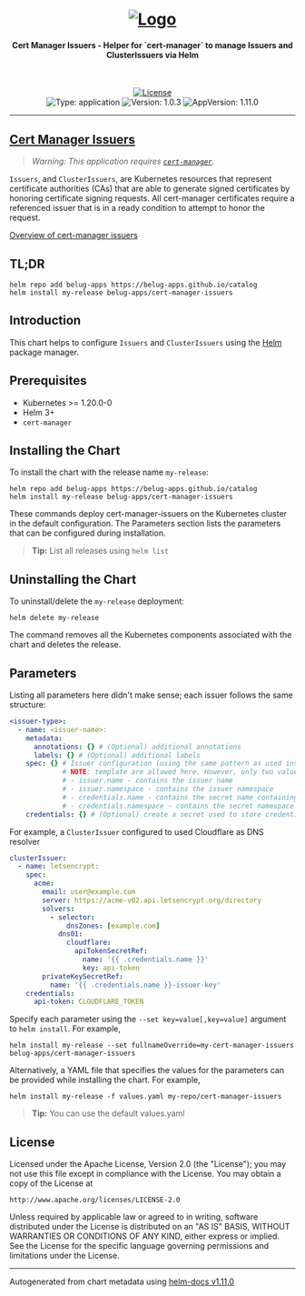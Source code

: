 

<!-- markdownlint-disable MD033 -->

<h1 align="center">
  <a href="https://github.com/cert-manager/cert-manager">
    <img src="https://raw.githubusercontent.com/cert-manager/cert-manager/master/logo/logo-small.png" alt="Logo" style="max-height: 150px">
  </a>
</h1>

<h4 align="center">Cert Manager Issuers - Helper for `cert-manager` to manage Issuers and ClusterIssuers via Helm</h4>

<div align="center">
  <br/>

  [
    ![License](https://img.shields.io/github/license/belug-apps/belug-apps?logo=git&logoColor=white&logoWidth=20)
  ](LICENSE)
  <br/>
  ![Type: application](https://img.shields.io/badge/Type-application-informational?style=flat)
  ![Version: 1.0.3](https://img.shields.io/badge/Version-1.0.3-informational?style=flat)
  ![AppVersion: 1.11.0](https://img.shields.io/badge/AppVersion-1.11.0-informational?style=flat)

</div>

---

## [Cert Manager Issuers](https://github.com/cert-manager/cert-manager)

> _Warning: This application requires [`cert-manager`](https://cert-manager.io/)._

`Issuers`, and `ClusterIssuers`, are Kubernetes resources that represent certificate authorities (CAs) that are able to
generate signed certificates by honoring certificate signing requests. All cert-manager certificates require a
referenced issuer that is in a ready condition to attempt to honor the request.

[Overview of cert-manager issuers](https://cert-manager.io/docs/concepts/issuer/)

## TL;DR

```shell
helm repo add belug-apps https://belug-apps.github.io/catalog
helm install my-release belug-apps/cert-manager-issuers
```

## Introduction

This chart helps to configure `Issuers` and `ClusterIssuers` using the [Helm](helm.sh) package manager.

## Prerequisites

- Kubernetes >= 1.20.0-0
- Helm 3+
- `cert-manager` <no value>

## Installing the Chart

To install the chart with the release name `my-release`:

```shell
helm repo add belug-apps https://belug-apps.github.io/catalog
helm install my-release belug-apps/cert-manager-issuers
```

These commands deploy cert-manager-issuers on the Kubernetes cluster in the default configuration.
The Parameters section lists the parameters that can be configured during installation.

> **Tip:** List all releases using `helm list`

## Uninstalling the Chart

To uninstall/delete the `my-release` deployment:

```shell
helm delete my-release
```

The command removes all the Kubernetes components associated with the chart and deletes the release.

## Parameters

Listing all parameters here didn't make sense; each issuer follows the same structure:
```yaml
<issuer-type>:
  - name: <issuer-name>:
    metadata:
      annotations: {} # (Optional) additional annotations
      labels: {} # (Optional) additional labels
    spec: {} # Issuer configuration (using the same pattern as used inside the issuer CRD)
             # NOTE: template are allowed here. However, only two value are provided:
             # - issuer.name - contains the issuer name
             # - issuer.namespace - contains the issuer namespace
             # - credentials.name - contains the secret name containing credentials
             # - credentials.namespace - contains the secret namespace containing credentials
    credentials: {} # (Optional) create a secret used to store credentials
```

For example, a `ClusterIssuer` configured to used Cloudflare as DNS resolver
```yaml
clusterIssuer:
  - name: letsencrypt:
    spec:
      acme:
        email: user@example.com
        server: https://acme-v02.api.letsencrypt.org/directory
        solvers:
          - selector:
              dnsZones: [example.com]
            dns01:
              cloudflare:
                apiTokenSecretRef:
                  name: '{{ .credentials.name }}'
                  key: api-token
        privateKeySecretRef:
          name: '{{ .credentials.name }}-issuer-key'
    credentials:
      api-token: CLOUDFLARE_TOKEN
```

Specify each parameter using the `--set key=value[,key=value]` argument to `helm install`. For example,

```shell
helm install my-release --set fullnameOverride=my-cert-manager-issuers belug-apps/cert-manager-issuers
```

Alternatively, a YAML file that specifies the values for the parameters can be provided while installing the chart. For example,

```shell
helm install my-release -f values.yaml my-repo/cert-manager-issuers
```

> **Tip:** You can use the default values.yaml

## License

Licensed under the Apache License, Version 2.0 (the "License"); you may not use this file except in compliance with
the License. You may obtain a copy of the License at

```
http://www.apache.org/licenses/LICENSE-2.0
```

Unless required by applicable law or agreed to in writing, software distributed under the License is distributed on an
"AS IS" BASIS, WITHOUT WARRANTIES OR CONDITIONS OF ANY KIND, either express or implied. See the License for the specific
language governing permissions and limitations under the License.

----------------------------------------------
Autogenerated from chart metadata using [helm-docs v1.11.0](https://github.com/norwoodj/helm-docs/releases/v1.11.0)